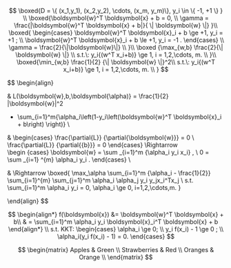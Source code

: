 $$
\boxed{D = \{ (x_1,y_1), (x_2,y_2), \cdots, (x_m, y_m)\}, y_i \in \{ -1, +1 \} } \\
\boxed{\boldsymbol{w}^T \boldsymbol{x} + b = 0, \\
\gamma = \frac{|\boldsymbol{w}^T \boldsymbol{x} + b|}{ \| \boldsymbol{w} \|} }\\
\boxed{
\begin{cases}
\boldsymbol{w}^T \boldsymbol{x}_i + b \ge +1, y_i = +1 ; \\
\boldsymbol{w}^T \boldsymbol{x}_i + b \le +1, y_i = -1 .
\end{cases} \\
\gamma = \frac{2}{\|\boldsymbol{w}\|} \\ }\\
\boxed {\max_{w,b}  \frac{2}{\| \boldsymbol{w} \|} \\
 s.t.\: y_i{(w^T x_i+b)} \ge 1, i = 1,2,\cdots, m. \\
 }\\
\boxed{\min_{w,b}  \frac{1}{2} {\| \boldsymbol{w} \|}^2\\
s.t.\: y_i{(w^T x_i+b)} \ge 1, i = 1,2,\cdots, m. \\ }
$$


$$
\begin{align}

&
L(\boldsymbol{w},b,\boldsymbol{\alpha)}  = \frac{1}{2} \|\boldsymbol{w}\|^2 
+ \sum_{i=1}^m{\alpha_i\left(1-y_i\left(\boldsymbol{w}^T \boldsymbol{x}_i + b\right) \right)} \\

&
\begin{cases}
\frac{\partial{L}} {\partial{\boldsymbol{w}}} = 0  \\
\frac{\partial{L}} {\partial{{b}}} = 0 
\end{cases} 
\Rightarrow  
\begin {cases}
\boldsymbol{w} = \sum _{i=1}^m {\alpha_i y_i x_i} , \\
0 = \sum _{i=1} ^{m} \alpha_i y_i .
\end{cases} \\

& \Rightarrow 
\boxed{
 \max_\alpha \sum_{i=1}^m {\alpha_i - \frac{1}{2}} \sum_{i=1}^{m} \sum_{j=1}^m \alpha_i \alpha_j y_i y_jx_i^Tx_j \\
 s.t. \sum_{i=1}^m \alpha_i y_i = 0, \alpha_i \ge 0, i=1,2,\cdots,m.
}


\end{align}
$$

$$
\begin{align*}
f(\boldsymbol{x}) &= \boldsymbol{w}^T \boldsymbol{x} + b\\
& = \sum_{i=1}^m \alpha_i y_i \boldsymbol{x}_i^T \boldsymbol{x} + b
\end{align*} \\
s.t. KKT: 
\begin{cases}
\alpha_i \ge 0; \\
y_i f(x_i) - 1 \ge 0 ; \\
\alpha_i(y_i f(x_i) - 1) = 0.
\end{cases}
$$

$$
\begin{matrix}
Apples & Green \\
Strawberries & Red \\
Oranges & Orange \\
\end{matrix}
$$

